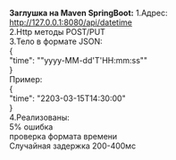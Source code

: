 **Заглушка на Maven SpringBoot:**
1.Адрес: http://127.0.0.1:8080/api/datetime  
2.Http методы POST/PUT  
3.Тело в формате JSON:  
  {  
    "time": ""yyyy-MM-dd'T'HH:mm:ss""  
  }  
Пример:  
{  
    "time": "2203-03-15T14:30:00"  
}  
4.Реализованы:  
  5% ошибка  
  проверка формата времени  
  Случайная задержка 200-400мс  

